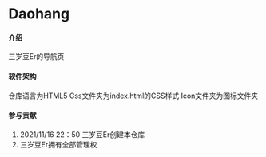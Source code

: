 # Daohang

#### 介绍
三岁豆Er的导航页

#### 软件架构

仓库语言为HTML5
Css文件夹为index.html的CSS样式
Icon文件夹为图标文件夹

#### 参与贡献

1.  2021/11/16  22：50  三岁豆Er创建本仓库
2.  三岁豆Er拥有全部管理权

